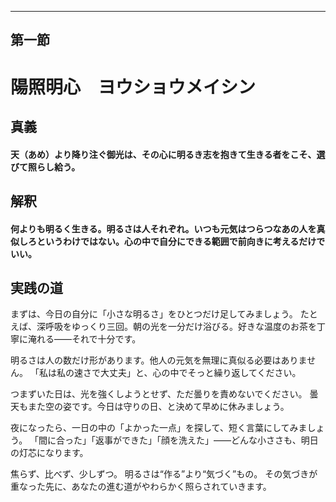 ﻿---
第一節
---

# 陽照明心　ヨウショウメイシン

## 真義
#### 天（あめ）より降り注ぐ御光は、その心に明るき志を抱きて生きる者をこそ、選びて照らし給う。

## 解釈
#### 何よりも明るく生きる。明るさは人それぞれ。いつも元気はつらつなあの人を真似しろというわけではない。心の中で自分にできる範囲で前向きに考えるだけでいい。

## 実践の道
まずは、今日の自分に「小さな明るさ」をひとつだけ足してみましょう。
たとえば、深呼吸をゆっくり三回。朝の光を一分だけ浴びる。好きな温度のお茶を丁寧に淹れる——それで十分です。

明るさは人の数だけ形があります。他人の元気を無理に真似る必要はありません。
「私は私の速さで大丈夫」と、心の中でそっと繰り返してください。

つまずいた日は、光を強くしようとせず、ただ曇りを責めないでください。
曇天もまた空の姿です。今日は守りの日、と決めて早めに休みましょう。

夜になったら、一日の中の「よかった一点」を探して、短く言葉にしてみましょう。
「間に合った」「返事ができた」「顔を洗えた」——どんな小ささも、明日の灯芯になります。

焦らず、比べず、少しずつ。
明るさは“作る”より“気づく”もの。
その気づきが重なった先に、あなたの進む道がやわらかく照らされていきます。 